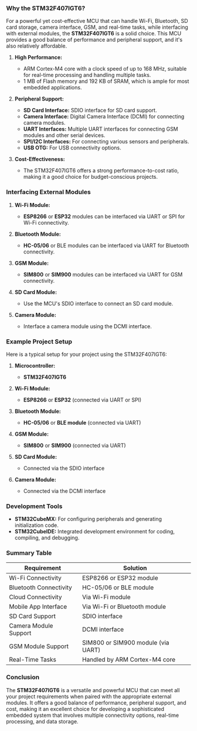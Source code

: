 ### Why the STM32F407IGT6?

For a powerful yet cost-effective MCU that can handle Wi-Fi, Bluetooth, SD card storage, camera interface, GSM, and real-time tasks, while interfacing with external modules, the **STM32F407IGT6** is a solid choice. This MCU provides a good balance of performance and peripheral support, and it's also relatively affordable.

1.  **High Performance:**

    -   ARM Cortex-M4 core with a clock speed of up to 168 MHz, suitable for real-time processing and handling multiple tasks.
    -   1 MB of Flash memory and 192 KB of SRAM, which is ample for most embedded applications.
2.  **Peripheral Support:**

    -   **SD Card Interface:** SDIO interface for SD card support.
    -   **Camera Interface:** Digital Camera Interface (DCMI) for connecting camera modules.
    -   **UART Interfaces:** Multiple UART interfaces for connecting GSM modules and other serial devices.
    -   **SPI/I2C Interfaces:** For connecting various sensors and peripherals.
    -   **USB OTG:** For USB connectivity options.
3.  **Cost-Effectiveness:**

    -   The STM32F407IGT6 offers a strong performance-to-cost ratio, making it a good choice for budget-conscious projects.

### Interfacing External Modules

1.  **Wi-Fi Module:**

    -   **ESP8266** or **ESP32** modules can be interfaced via UART or SPI for Wi-Fi connectivity.
2.  **Bluetooth Module:**

    -   **HC-05/06** or BLE modules can be interfaced via UART for Bluetooth connectivity.
3.  **GSM Module:**

    -   **SIM800** or **SIM900** modules can be interfaced via UART for GSM connectivity.
4.  **SD Card Module:**

    -   Use the MCU's SDIO interface to connect an SD card module.
5.  **Camera Module:**

    -   Interface a camera module using the DCMI interface.

### Example Project Setup

Here is a typical setup for your project using the STM32F407IGT6:

1.  **Microcontroller:**

    -   **STM32F407IGT6**
2.  **Wi-Fi Module:**

    -   **ESP8266** or **ESP32** (connected via UART or SPI)
3.  **Bluetooth Module:**

    -   **HC-05/06** or **BLE module** (connected via UART)
4.  **GSM Module:**

    -   **SIM800** or **SIM900** (connected via UART)
5.  **SD Card Module:**

    -   Connected via the SDIO interface
6.  **Camera Module:**

    -   Connected via the DCMI interface

### Development Tools

-   **STM32CubeMX:** For configuring peripherals and generating initialization code.
-   **STM32CubeIDE:** Integrated development environment for coding, compiling, and debugging.

### Summary Table

| Requirement | Solution |
| --- | --- |
| Wi-Fi Connectivity | ESP8266 or ESP32 module |
| Bluetooth Connectivity | HC-05/06 or BLE module |
| Cloud Connectivity | Via Wi-Fi module |
| Mobile App Interface | Via Wi-Fi or Bluetooth module |
| SD Card Support | SDIO interface |
| Camera Module Support | DCMI interface |
| GSM Module Support | SIM800 or SIM900 module (via UART) |
| Real-Time Tasks | Handled by ARM Cortex-M4 core |

### Conclusion

The **STM32F407IGT6** is a versatile and powerful MCU that can meet all your project requirements when paired with the appropriate external modules. It offers a good balance of performance, peripheral support, and cost, making it an excellent choice for developing a sophisticated embedded system that involves multiple connectivity options, real-time processing, and data storage.
